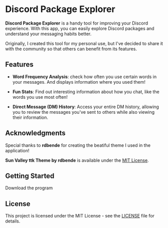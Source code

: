 # Discord Package Explorer

**Discord Package Explorer** is a handy tool for improving your Discord experience. With this app, you can easily explore Discord packages and understand your messaging habits better.

Originally, I created this tool for my personal use, but I've decided to share it with the community so that others can benefit from its features.

## Features

- **Word Frequency Analysis**: check how often you use certain words in your messages. And displays information where you used them!

- **Fun Stats**: Find out interesting information about how you chat, like the words you use most often!

- **Direct Message (DM) History**: Access your entire DM history, allowing you to review the messages you've sent to others while also viewing their information.

## Acknowledgments

Special thanks to **rdbende** for creating the beatiful theme I used in the application! 

**Sun Valley ttk Theme by rdbende** is available under the [MIT License](https://github.com/rdbende/Sun-Valley-ttk-theme/blob/main/LICENSE).

## Getting Started

Download the program

## License

This project is licensed under the MIT License - see the [LICENSE](LICENSE) file for details.
